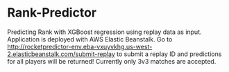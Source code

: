 # Rank-Predictor

Predicting Rank with XGBoost regression using replay data as input. 
Application is deployed with AWS Elastic Beanstalk.
Go to http://rocketpredictor-env.eba-vxuyvkhg.us-west-2.elasticbeanstalk.com/submit-replay to submit a replay ID and predictions for all players will be returned!
Currently only 3v3 matches are accepted.


